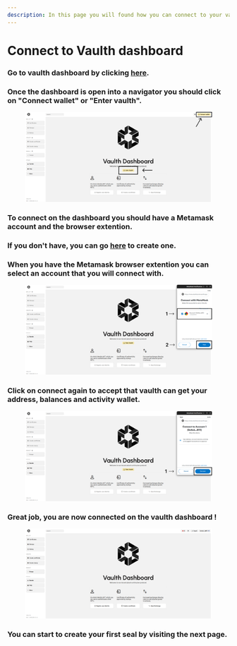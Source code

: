 ```yaml
---
description: In this page you will found how you can connect to your vaulth dashboard with your wallet account ?
---
```


# Connect to Vaulth dashboard

### Go to vaulth dashboard by clicking [here](https://www.dashboard.vaulth.app).

### Once the dashboard is open into a navigator you should click on "Connect wallet" or "Enter vaulth".
<figure><img src="../.gitbook/assets/dashboard-connect-buttons.png" alt=""><figcaption></figcaption></figure>

### To connect on the dashboard you should have a Metamask account and the browser extention.
### If you don't have, you can go [here](https://metamask.io/) to create one.

### When you have the Metamask browser extention you can select an account that you will connect with.
<figure><img src="../.gitbook/assets/dashboard-select-account.png" alt=""><figcaption></figcaption></figure>

### Click on connect again to accept that vaulth can get your address, balances and activity wallet.
<figure><img src="../.gitbook/assets/dashboard-accept-condition.png" alt=""><figcaption></figcaption></figure>

### Great job, you are now connected on the vaulth dashboard !
<figure><img src="../.gitbook/assets/dashboard-connected.png" alt=""><figcaption></figcaption></figure>

### You can start to create your first seal by visiting the next page.